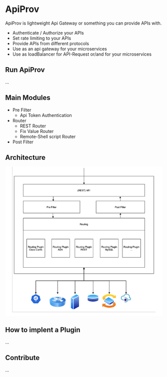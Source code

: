 # ApiProv

ApiProv is lightweight Api Gateway or something you can provide APIs with. 

* Authenticate / Authorize your APIs
* Set rate limiting to your APIs
* Provide APIs from different protocols
* Use as an api gateway for your microservices
* Use as loadBalancer for API-Request or/and for your microservices

## Run ApiProv
...

## Main Modules
* Pre Filter
  * Api Token Authentication
* Router
  * REST Router
  * Fix Value Router
  * Remote-Shell script Router
* Post Filter

## Architecture
![Image of Yaktocat](https://github.com/floriandulzky/ApiProv/blob/master/Documentation/ApiProvArchitecture.png?raw=true)

## How to implent a Plugin
...

## Contribute
...
